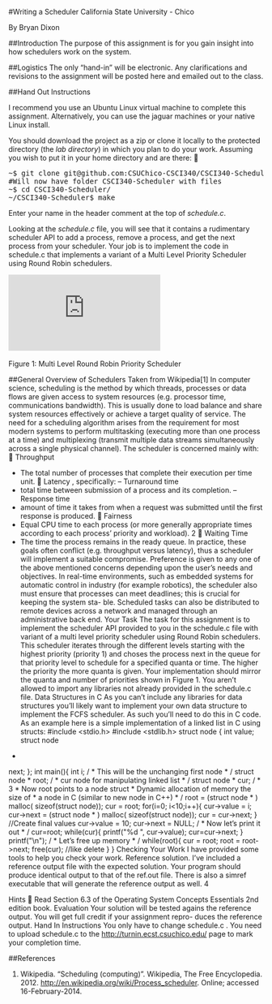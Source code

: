 #Writing a Scheduler
California State University - Chico

By Bryan Dixon

##Introduction
The purpose of this assignment is for you gain insight into how schedulers work on the system.

##Logistics
The only “hand-in” will be electronic. Any clarifications and revisions to the assignment will be posted here and emailed out to the class.

##Hand Out Instructions

I recommend you use an Ubuntu Linux virtual machine to complete this assignment. Alternatively, you can use the jaguar machines or your native Linux install.

You should download the project as a zip or clone it locally to the protected directory (the *lab directory*) in which you plan to do your work. Assuming you wish to put it in your home directory and are there:

<pre>
~$ git clone git@github.com:CSUChico-CSCI340/CSCI340-Scheduler.git
#Will now have folder CSCI340-Scheduler with files
~$ cd CSCI340-Scheduler/
~/CSCI340-Scheduler$ make
</pre>

Enter your name in the header comment at the top of *schedule.c*.

Looking at the *schedule.c* file, you will see that it contains a rudimentary scheduler API to add a process, remove a process, and get the next process from your scheduler. Your job is to implement the code in schedule.c that implements a variant of a Multi Level Priority Scheduler using Round Robin schedulers.

![MultiLevel Queue](https://github.com/CSUChico-CSCI340/CSCI340-Scheduler/raw/master/writeup/multilevel.pdf "MultiLevel Queue")

Figure 1: Multi Level Round Robin Priority Scheduler

##General Overview of Schedulers
Taken from Wikipedia[1]
In computer science, scheduling is the method by which threads, processes or data flows are given access
to system resources (e.g. processor time, communications bandwidth). This is usually done to load balance
and share system resources effectively or achieve a target quality of service.  The need for a scheduling
algorithm arises from the requirement for most modern systems to perform multitasking (executing more
than one process at a time) and multiplexing (transmit multiple data streams simultaneously across a single
physical channel).
The scheduler is concerned mainly with:

Throughput
- The total number of processes that complete their execution per time unit.

Latency
, specifically:
– Turnaround time
- total time between submission of a process and its completion.
– Response time
-  amount  of  time  it  takes  from  when  a  request  was  submitted  until  the  first
response is produced.

Fairness
- Equal CPU time to each process (or more generally appropriate times according to each
process’ priority and workload).
2

Waiting Time
- The time the process remains in the ready queue.
In practice, these goals often conflict (e.g.  throughput versus latency), thus a scheduler will implement a
suitable compromise. Preference is given to any one of the above mentioned concerns depending upon the
user’s needs and objectives.
In real-time environments, such as embedded systems for automatic control in industry (for example robotics),
the scheduler also must ensure that processes can meet deadlines; this is crucial for keeping the system sta-
ble.  Scheduled tasks can also be distributed to remote devices across a network and managed through an
administrative back end.
Your Task
The task for this assignment is to implement the scheduler API provided to you in the
schedule.c
file with variant of a multi level priority scheduler using Round Robin schedulers.  This scheduler iterates
through the different levels starting with the highest priority (priority 1) and choses the process next in the
queue for that priority level to schedule for a specified quanta or time.  The higher the priority the more
quanta is given. Your implementation should mirror the quanta and number of priorities shown in Figure 1.
You aren’t allowed to import any libraries not already provided in the
schedule.c
file.
Data Structures in C
As you can’t include any libraries for data structures you’ll likely want to implement your own data structure
to implement the FCFS scheduler. As such you’ll need to do this in C code. As an example here is a simple
implementation of a linked list in C using structs:
#include <stdio.h>
#include <stdlib.h>
struct node {
int value;
struct node
*
next;
};
int main(){
int i;
/
*
This will be the unchanging first node
*
/
struct node
*
root;
/
*
cur node for manipulating linked list
*
/
struct node
*
cur;
/
*
3
*
Now root points to a node struct
*
Dynamic allocation of memory the size of
*
a node in C (similar to new node in C++)
*
/
root = (struct node
*
) malloc( sizeof(struct node));
cur = root;
for(i=0; i<10;i++){
cur->value = i;
cur->next = (struct node
*
) malloc( sizeof(struct node));
cur = cur->next;
}
//Create final values
cur->value = 10;
cur->next = NULL;
/
*
Now let’s print it out
*
/
cur=root;
while(cur){
printf("%d ", cur->value);
cur=cur->next;
}
printf("\n");
/
*
Let’s free up memory
*
/
while(root){
cur = root;
root = root->next;
free(cur); //like delete
}
}
Checking Your Work
I have provided some tools to help you check your work.
Reference solution.
I’ve included a reference output file with the expected solution. Your program should
produce identical output to that of the
ref.out
file. There is also a
simref
executable that will generate
the reference output as well.
4

Hints

Read
Section 6.3
of the Operating System Concepts Essentials 2nd edition book.
Evaluation
Your solution will be tested agains the reference output.  You will get full credit if your assignment repro-
duces the reference output.
Hand In Instructions
You only have to change
schedule.c
. You need to upload
schedule.c
to the
http://turnin.ecst.csuchico.edu/
page to mark your completion time.

##References
1. Wikipedia. “Scheduling (computing)”. Wikipedia, The Free Encyclopedia. 2012. http://en.wikipedia.org/wiki/Process_scheduler. Online; accessed 16-February-2014.
